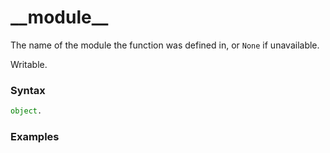 # \_\_module\_\_

The name of the module the function was defined in, or `None` if unavailable.

Writable.

### Syntax

```python
object.
```

### Examples

```python

```